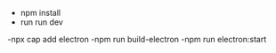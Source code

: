 - npm install
- run run dev

-npx cap add electron
-npm run build-electron
-npm run electron:start


